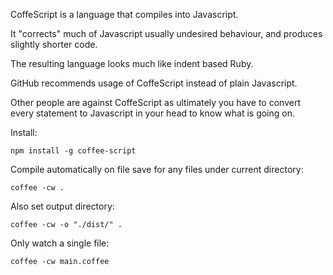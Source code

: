CoffeScript is a language that compiles into Javascript.

It "corrects" much of Javascript usually undesired behaviour, and produces slightly shorter code.

The resulting language looks much like indent based Ruby.

GitHub recommends usage of CoffeScript instead of plain Javascript.

Other people are against CoffeScript as ultimately you have to convert every statement
to Javascript in your head to know what is going on.

Install:

    npm install -g coffee-script

Compile automatically on file save for any files under current directory:

    coffee -cw .

Also set output directory:

    coffee -cw -o "./dist/" .

Only watch a single file:

    coffee -cw main.coffee
